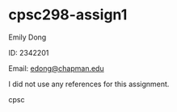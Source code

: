 # cpsc298-assign1

Emily Dong

ID: 2342201

Email: edong@chapman.edu

I did not use any references for this assignment.

cpsc
